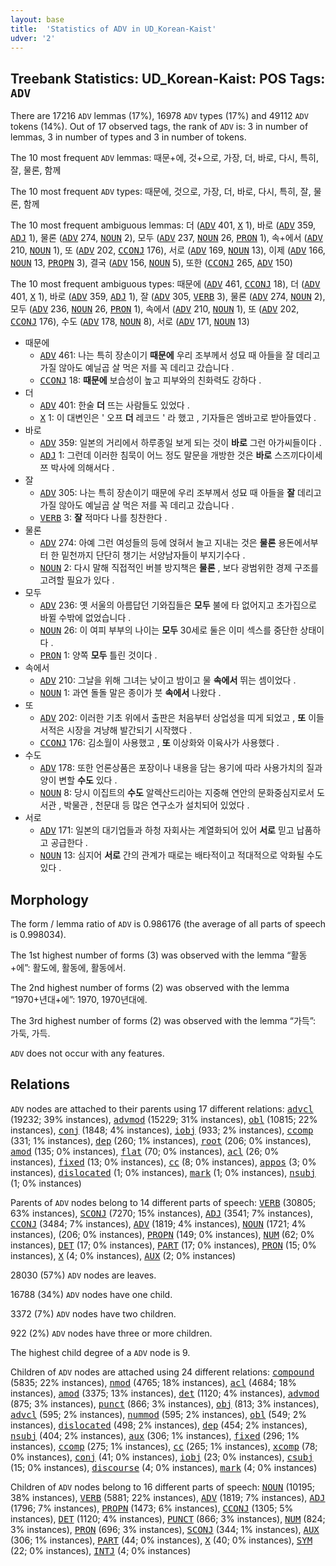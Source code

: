 ```yaml
---
layout: base
title:  'Statistics of ADV in UD_Korean-Kaist'
udver: '2'
---
```


## Treebank Statistics: UD_Korean-Kaist: POS Tags: `ADV`

There are 17216 `ADV` lemmas (17%), 16978 `ADV` types (17%) and 49112 `ADV` tokens (14%).
Out of 17 observed tags, the rank of `ADV` is: 3 in number of lemmas, 3 in number of types and 3 in number of tokens.

The 10 most frequent `ADV` lemmas: 때문+에, 것+으로, 가장, 더, 바로, 다시, 특히, 잘, 물론, 함께

The 10 most frequent `ADV` types:  때문에, 것으로, 가장, 더, 바로, 다시, 특히, 잘, 물론, 함께

The 10 most frequent ambiguous lemmas: 더 (<tt><a href="ko_kaist-pos-ADV.html">ADV</a></tt> 401, <tt><a href="ko_kaist-pos-X.html">X</a></tt> 1), 바로 (<tt><a href="ko_kaist-pos-ADV.html">ADV</a></tt> 359, <tt><a href="ko_kaist-pos-ADJ.html">ADJ</a></tt> 1), 물론 (<tt><a href="ko_kaist-pos-ADV.html">ADV</a></tt> 274, <tt><a href="ko_kaist-pos-NOUN.html">NOUN</a></tt> 2), 모두 (<tt><a href="ko_kaist-pos-ADV.html">ADV</a></tt> 237, <tt><a href="ko_kaist-pos-NOUN.html">NOUN</a></tt> 26, <tt><a href="ko_kaist-pos-PRON.html">PRON</a></tt> 1), 속+에서 (<tt><a href="ko_kaist-pos-ADV.html">ADV</a></tt> 210, <tt><a href="ko_kaist-pos-NOUN.html">NOUN</a></tt> 1), 또 (<tt><a href="ko_kaist-pos-ADV.html">ADV</a></tt> 202, <tt><a href="ko_kaist-pos-CCONJ.html">CCONJ</a></tt> 176), 서로 (<tt><a href="ko_kaist-pos-ADV.html">ADV</a></tt> 169, <tt><a href="ko_kaist-pos-NOUN.html">NOUN</a></tt> 13), 이제 (<tt><a href="ko_kaist-pos-ADV.html">ADV</a></tt> 166, <tt><a href="ko_kaist-pos-NOUN.html">NOUN</a></tt> 13, <tt><a href="ko_kaist-pos-PROPN.html">PROPN</a></tt> 3), 결국 (<tt><a href="ko_kaist-pos-ADV.html">ADV</a></tt> 156, <tt><a href="ko_kaist-pos-NOUN.html">NOUN</a></tt> 5), 또한 (<tt><a href="ko_kaist-pos-CCONJ.html">CCONJ</a></tt> 265, <tt><a href="ko_kaist-pos-ADV.html">ADV</a></tt> 150)

The 10 most frequent ambiguous types:  때문에 (<tt><a href="ko_kaist-pos-ADV.html">ADV</a></tt> 461, <tt><a href="ko_kaist-pos-CCONJ.html">CCONJ</a></tt> 18), 더 (<tt><a href="ko_kaist-pos-ADV.html">ADV</a></tt> 401, <tt><a href="ko_kaist-pos-X.html">X</a></tt> 1), 바로 (<tt><a href="ko_kaist-pos-ADV.html">ADV</a></tt> 359, <tt><a href="ko_kaist-pos-ADJ.html">ADJ</a></tt> 1), 잘 (<tt><a href="ko_kaist-pos-ADV.html">ADV</a></tt> 305, <tt><a href="ko_kaist-pos-VERB.html">VERB</a></tt> 3), 물론 (<tt><a href="ko_kaist-pos-ADV.html">ADV</a></tt> 274, <tt><a href="ko_kaist-pos-NOUN.html">NOUN</a></tt> 2), 모두 (<tt><a href="ko_kaist-pos-ADV.html">ADV</a></tt> 236, <tt><a href="ko_kaist-pos-NOUN.html">NOUN</a></tt> 26, <tt><a href="ko_kaist-pos-PRON.html">PRON</a></tt> 1), 속에서 (<tt><a href="ko_kaist-pos-ADV.html">ADV</a></tt> 210, <tt><a href="ko_kaist-pos-NOUN.html">NOUN</a></tt> 1), 또 (<tt><a href="ko_kaist-pos-ADV.html">ADV</a></tt> 202, <tt><a href="ko_kaist-pos-CCONJ.html">CCONJ</a></tt> 176), 수도 (<tt><a href="ko_kaist-pos-ADV.html">ADV</a></tt> 178, <tt><a href="ko_kaist-pos-NOUN.html">NOUN</a></tt> 8), 서로 (<tt><a href="ko_kaist-pos-ADV.html">ADV</a></tt> 171, <tt><a href="ko_kaist-pos-NOUN.html">NOUN</a></tt> 13)


* 때문에
  * <tt><a href="ko_kaist-pos-ADV.html">ADV</a></tt> 461: 나는 특히 장손이기 <b>때문에</b> 우리 조부께서 성묘 때 아들을 잘 데리고 가질 않아도 예닐곱 살 먹은 저를 꼭 데리고 갔습니다 .
  * <tt><a href="ko_kaist-pos-CCONJ.html">CCONJ</a></tt> 18: <b>때문에</b> 보습성이 높고 피부와의 친화력도 강하다 .
* 더
  * <tt><a href="ko_kaist-pos-ADV.html">ADV</a></tt> 401: 한술 <b>더</b> 뜨는 사람들도 있었다 .
  * <tt><a href="ko_kaist-pos-X.html">X</a></tt> 1: 이 대변인은 ' 오프 <b>더</b> 레코드 ' 라 했고 , 기자들은 엠바고로 받아들였다 .
* 바로
  * <tt><a href="ko_kaist-pos-ADV.html">ADV</a></tt> 359: 일본의 거리에서 하루종일 보게 되는 것이 <b>바로</b> 그런 아가씨들이다 .
  * <tt><a href="ko_kaist-pos-ADJ.html">ADJ</a></tt> 1: 그런데 이러한 침묵이 어느 정도 말문을 개방한 것은 <b>바로</b> 스즈끼다이세쯔 박사에 의해서다 .
* 잘
  * <tt><a href="ko_kaist-pos-ADV.html">ADV</a></tt> 305: 나는 특히 장손이기 때문에 우리 조부께서 성묘 때 아들을 <b>잘</b> 데리고 가질 않아도 예닐곱 살 먹은 저를 꼭 데리고 갔습니다 .
  * <tt><a href="ko_kaist-pos-VERB.html">VERB</a></tt> 3: <b>잘</b> 적마다 나를 칭찬한다 .
* 물론
  * <tt><a href="ko_kaist-pos-ADV.html">ADV</a></tt> 274: 아예 그런 여성들의 등에 얹혀서 놀고 지내는 것은 <b>물론</b> 용돈에서부터 한 밑천까지 단단히 챙기는 서양남자들이 부지기수다 .
  * <tt><a href="ko_kaist-pos-NOUN.html">NOUN</a></tt> 2: 다시 말해 직접적인 버블 방지책은 <b>물론</b> , 보다 광범위한 경제 구조를 고려할 필요가 있다 .
* 모두
  * <tt><a href="ko_kaist-pos-ADV.html">ADV</a></tt> 236: 옛 서울의 아름답던 기와집들은 <b>모두</b> 불에 타 없어지고 초가집으로 바뀔 수밖에 없었습니다 .
  * <tt><a href="ko_kaist-pos-NOUN.html">NOUN</a></tt> 26: 이 여피 부부의 나이는 <b>모두</b> 30세로 둘은 이미 섹스를 중단한 상태이다 .
  * <tt><a href="ko_kaist-pos-PRON.html">PRON</a></tt> 1: 양쪽 <b>모두</b> 틀린 것이다 .
* 속에서
  * <tt><a href="ko_kaist-pos-ADV.html">ADV</a></tt> 210: 그날을 위해 그녀는 낮이고 밤이고 물 <b>속에서</b> 뛰는 셈이었다 .
  * <tt><a href="ko_kaist-pos-NOUN.html">NOUN</a></tt> 1: 과연 돌돌 말은 종이가 붓 <b>속에서</b> 나왔다 .
* 또
  * <tt><a href="ko_kaist-pos-ADV.html">ADV</a></tt> 202: 이러한 기초 위에서 출판은 처음부터 상업성을 띠게 되었고 , <b>또</b> 이들 서적은 시장을 겨냥해 발간되기 시작했다 .
  * <tt><a href="ko_kaist-pos-CCONJ.html">CCONJ</a></tt> 176: 김소월이 사용했고 , <b>또</b> 이상화와 이육사가 사용했다 .
* 수도
  * <tt><a href="ko_kaist-pos-ADV.html">ADV</a></tt> 178: 또한 언론상품은 포장이나 내용을 담는 용기에 따라 사용가치의 질과 양이 변할 <b>수도</b> 있다 .
  * <tt><a href="ko_kaist-pos-NOUN.html">NOUN</a></tt> 8: 당시 이집트의 <b>수도</b> 알렉산드리아는 지중해 연안의 문화중심지로서 도서관 , 박물관 , 천문대 등 많은 연구소가 설치되어 있었다 .
* 서로
  * <tt><a href="ko_kaist-pos-ADV.html">ADV</a></tt> 171: 일본의 대기업들과 하청 자회사는 계열화되어 있어 <b>서로</b> 믿고 납품하고 공급한다 .
  * <tt><a href="ko_kaist-pos-NOUN.html">NOUN</a></tt> 13: 심지어 <b>서로</b> 간의 관계가 때로는 배타적이고 적대적으로 악화될 수도 있다 .

## Morphology

The form / lemma ratio of `ADV` is 0.986176 (the average of all parts of speech is 0.998034).

The 1st highest number of forms (3) was observed with the lemma “활동+에”: 활도에, 활동에, 활동에서.

The 2nd highest number of forms (2) was observed with the lemma “1970+년대+에”: 1970, 1970년대에.

The 3rd highest number of forms (2) was observed with the lemma “가득”: 가둑, 가득.

`ADV` does not occur with any features.


## Relations

`ADV` nodes are attached to their parents using 17 different relations: <tt><a href="ko_kaist-dep-advcl.html">advcl</a></tt> (19232; 39% instances), <tt><a href="ko_kaist-dep-advmod.html">advmod</a></tt> (15229; 31% instances), <tt><a href="ko_kaist-dep-obl.html">obl</a></tt> (10815; 22% instances), <tt><a href="ko_kaist-dep-conj.html">conj</a></tt> (1848; 4% instances), <tt><a href="ko_kaist-dep-iobj.html">iobj</a></tt> (933; 2% instances), <tt><a href="ko_kaist-dep-ccomp.html">ccomp</a></tt> (331; 1% instances), <tt><a href="ko_kaist-dep-dep.html">dep</a></tt> (260; 1% instances), <tt><a href="ko_kaist-dep-root.html">root</a></tt> (206; 0% instances), <tt><a href="ko_kaist-dep-amod.html">amod</a></tt> (135; 0% instances), <tt><a href="ko_kaist-dep-flat.html">flat</a></tt> (70; 0% instances), <tt><a href="ko_kaist-dep-acl.html">acl</a></tt> (26; 0% instances), <tt><a href="ko_kaist-dep-fixed.html">fixed</a></tt> (13; 0% instances), <tt><a href="ko_kaist-dep-cc.html">cc</a></tt> (8; 0% instances), <tt><a href="ko_kaist-dep-appos.html">appos</a></tt> (3; 0% instances), <tt><a href="ko_kaist-dep-dislocated.html">dislocated</a></tt> (1; 0% instances), <tt><a href="ko_kaist-dep-mark.html">mark</a></tt> (1; 0% instances), <tt><a href="ko_kaist-dep-nsubj.html">nsubj</a></tt> (1; 0% instances)

Parents of `ADV` nodes belong to 14 different parts of speech: <tt><a href="ko_kaist-pos-VERB.html">VERB</a></tt> (30805; 63% instances), <tt><a href="ko_kaist-pos-SCONJ.html">SCONJ</a></tt> (7270; 15% instances), <tt><a href="ko_kaist-pos-ADJ.html">ADJ</a></tt> (3541; 7% instances), <tt><a href="ko_kaist-pos-CCONJ.html">CCONJ</a></tt> (3484; 7% instances), <tt><a href="ko_kaist-pos-ADV.html">ADV</a></tt> (1819; 4% instances), <tt><a href="ko_kaist-pos-NOUN.html">NOUN</a></tt> (1721; 4% instances),  (206; 0% instances), <tt><a href="ko_kaist-pos-PROPN.html">PROPN</a></tt> (149; 0% instances), <tt><a href="ko_kaist-pos-NUM.html">NUM</a></tt> (62; 0% instances), <tt><a href="ko_kaist-pos-DET.html">DET</a></tt> (17; 0% instances), <tt><a href="ko_kaist-pos-PART.html">PART</a></tt> (17; 0% instances), <tt><a href="ko_kaist-pos-PRON.html">PRON</a></tt> (15; 0% instances), <tt><a href="ko_kaist-pos-X.html">X</a></tt> (4; 0% instances), <tt><a href="ko_kaist-pos-AUX.html">AUX</a></tt> (2; 0% instances)

28030 (57%) `ADV` nodes are leaves.

16788 (34%) `ADV` nodes have one child.

3372 (7%) `ADV` nodes have two children.

922 (2%) `ADV` nodes have three or more children.

The highest child degree of a `ADV` node is 9.

Children of `ADV` nodes are attached using 24 different relations: <tt><a href="ko_kaist-dep-compound.html">compound</a></tt> (5835; 22% instances), <tt><a href="ko_kaist-dep-nmod.html">nmod</a></tt> (4765; 18% instances), <tt><a href="ko_kaist-dep-acl.html">acl</a></tt> (4684; 18% instances), <tt><a href="ko_kaist-dep-amod.html">amod</a></tt> (3375; 13% instances), <tt><a href="ko_kaist-dep-det.html">det</a></tt> (1120; 4% instances), <tt><a href="ko_kaist-dep-advmod.html">advmod</a></tt> (875; 3% instances), <tt><a href="ko_kaist-dep-punct.html">punct</a></tt> (866; 3% instances), <tt><a href="ko_kaist-dep-obj.html">obj</a></tt> (813; 3% instances), <tt><a href="ko_kaist-dep-advcl.html">advcl</a></tt> (595; 2% instances), <tt><a href="ko_kaist-dep-nummod.html">nummod</a></tt> (595; 2% instances), <tt><a href="ko_kaist-dep-obl.html">obl</a></tt> (549; 2% instances), <tt><a href="ko_kaist-dep-dislocated.html">dislocated</a></tt> (498; 2% instances), <tt><a href="ko_kaist-dep-dep.html">dep</a></tt> (454; 2% instances), <tt><a href="ko_kaist-dep-nsubj.html">nsubj</a></tt> (404; 2% instances), <tt><a href="ko_kaist-dep-aux.html">aux</a></tt> (306; 1% instances), <tt><a href="ko_kaist-dep-fixed.html">fixed</a></tt> (296; 1% instances), <tt><a href="ko_kaist-dep-ccomp.html">ccomp</a></tt> (275; 1% instances), <tt><a href="ko_kaist-dep-cc.html">cc</a></tt> (265; 1% instances), <tt><a href="ko_kaist-dep-xcomp.html">xcomp</a></tt> (78; 0% instances), <tt><a href="ko_kaist-dep-conj.html">conj</a></tt> (41; 0% instances), <tt><a href="ko_kaist-dep-iobj.html">iobj</a></tt> (23; 0% instances), <tt><a href="ko_kaist-dep-csubj.html">csubj</a></tt> (15; 0% instances), <tt><a href="ko_kaist-dep-discourse.html">discourse</a></tt> (4; 0% instances), <tt><a href="ko_kaist-dep-mark.html">mark</a></tt> (4; 0% instances)

Children of `ADV` nodes belong to 16 different parts of speech: <tt><a href="ko_kaist-pos-NOUN.html">NOUN</a></tt> (10195; 38% instances), <tt><a href="ko_kaist-pos-VERB.html">VERB</a></tt> (5881; 22% instances), <tt><a href="ko_kaist-pos-ADV.html">ADV</a></tt> (1819; 7% instances), <tt><a href="ko_kaist-pos-ADJ.html">ADJ</a></tt> (1796; 7% instances), <tt><a href="ko_kaist-pos-PROPN.html">PROPN</a></tt> (1473; 6% instances), <tt><a href="ko_kaist-pos-CCONJ.html">CCONJ</a></tt> (1305; 5% instances), <tt><a href="ko_kaist-pos-DET.html">DET</a></tt> (1120; 4% instances), <tt><a href="ko_kaist-pos-PUNCT.html">PUNCT</a></tt> (866; 3% instances), <tt><a href="ko_kaist-pos-NUM.html">NUM</a></tt> (824; 3% instances), <tt><a href="ko_kaist-pos-PRON.html">PRON</a></tt> (696; 3% instances), <tt><a href="ko_kaist-pos-SCONJ.html">SCONJ</a></tt> (344; 1% instances), <tt><a href="ko_kaist-pos-AUX.html">AUX</a></tt> (306; 1% instances), <tt><a href="ko_kaist-pos-PART.html">PART</a></tt> (44; 0% instances), <tt><a href="ko_kaist-pos-X.html">X</a></tt> (40; 0% instances), <tt><a href="ko_kaist-pos-SYM.html">SYM</a></tt> (22; 0% instances), <tt><a href="ko_kaist-pos-INTJ.html">INTJ</a></tt> (4; 0% instances)

